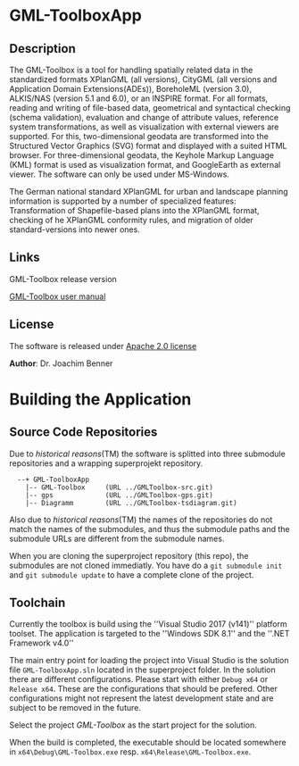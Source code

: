 # GML-ToolboxApp

## Description

The GML-Toolbox is a tool for handling spatially related data in the standardized formats XPlanGML 
(all versions), CityGML (all versions and Application Domain Extensions(ADEs)), 
BoreholeML (version 3.0), ALKIS/NAS (version 5.1 and 6.0), or an INSPIRE format. 
For all formats, reading and writing of file-based data, geometrical 
and syntactical checking (schema validation), evaluation and change of attribute values, 
reference system transformations, as well as visualization with external viewers are supported. 
For this, two-dimensional geodata are transformed into the Structured Vector Graphics (SVG) 
format and displayed with a suited HTML browser.
For three-dimensional geodata, the Keyhole Markup Language (KML) format is used as visualization format,
and GoogleEarth as external viewer. The software can only be used under MS-Windows.

The German national standard XPlanGML for urban and landscape planning information is supported 
by a number of specialized features: 
Transformation of Shapefile-based plans into the XPlanGML format, 
checking of he XPlanGML conformity rules, 
and migration of older standard-versions into newer ones.

## Links
GML-Toolbox release version

[GML-Toolbox user manual](https://github.com/KIT-IAI/GMLToolbox-src/blob/master/AppConfig/Benutzerhandbuch.pdf)

## License
The software is released under [Apache 2.0 license](LICENSE.md)

**Author**: Dr. Joachim Benner


# Building the Application

## Source Code Repositories
Due to *historical reasons*(TM) the software is splitted into three
submodule repositories and a wrapping superprojekt repository.

```ascii
  --+ GML-ToolboxApp
    |-- GML-Toolbox     (URL ../GMLToolbox-src.git)
    |-- gps             (URL ../GMLToolbox-gps.git)
    |-- Diagramm        (URL ../GMLToolbox-tsdiagram.git)
```

Also due to *historical reasons*(TM) the names of the repositories do not match the names of the submodules, and thus the submodule paths and the submodule URLs are different from the submodule names.

When you are cloning the superproject repository (this repo), the submodules are not cloned immediatly. You have do a `git submodule init` and `git submodule update` to have a complete clone of the project.

## Toolchain
Currently the toolbox is build using the ''Visual Studio 2017 (v141)'' platform toolset. The application is targeted to the ''Windows SDK 8.1'' and the ''.NET Framework v4.0''

The main entry point for loading the project into Visual Studio is the solution file `GML-ToolboxApp.sln` located in the superproject folder. In the solution there are different configurations. Please start with either `Debug x64` or `Release x64`. These are the configurations that should be prefered. Other configurations might not represent the latest development state and are subject to be removed in the future.

Select the project *GML-Toolbox* as the start project for the solution.

When the build is completed, the executable should be located somewhere in `x64\Debug\GML-Toolbox.exe` resp. `x64\Release\GML-Toolbox.exe`.
